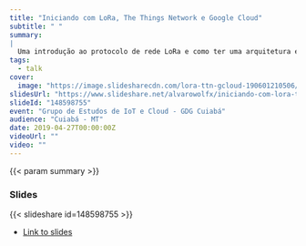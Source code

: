 ```yaml
---
title: "Iniciando com LoRa, The Things Network e Google Cloud"
subtitle: " "
summary:
|
  Uma introdução ao protocolo de rede LoRa e como ter uma arquitetura em nuvem escalável de processamento de dados com dispositivos usando esse protocolo.
tags:
  - talk
cover:
  image: "https://image.slidesharecdn.com/lora-ttn-gcloud-190601210506/95/iniciando-com-lora-the-things-network-e-google-cloud-1-638.jpg?cb=1559423151"
slidesUrl: "https://www.slideshare.net/alvarowolfx/iniciando-com-lora-the-things-network-e-google-cloud-148598755"
slideId: "148598755"
event: "Grupo de Estudos de IoT e Cloud - GDG Cuiabá"
audience: "Cuiabá - MT"
date: 2019-04-27T00:00:00Z
videoUrl: ""
video: ""
---
```


<!-- truncate -->

{{< param summary >}}
### Slides
{{< slideshare id=148598755 >}}

- [Link to slides](https://www.slideshare.net/alvarowolfx/iniciando-com-lora-the-things-network-e-google-cloud-148598755)
